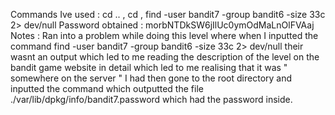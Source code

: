 Commands Ive used : cd .. , cd , find -user bandit7 -group bandit6 -size 33c 2> dev/null 
Password obtained : morbNTDkSW6jIlUc0ymOdMaLnOlFVAaj
Notes : Ran into a problem while doing this level where when I inputted the command  find -user bandit7 -group bandit6 -size 33c 2> dev/null their wasnt an output which led to me reading the description of the level on the bandit game website in detail which led to me realising that it was " somewhere on the server " I had then gone to the root directory and inputted the command which outputted the file ./var/lib/dpkg/info/bandit7.password which had the password inside. 
